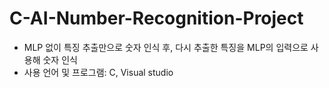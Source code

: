 # C-AI-Number-Recognition-Project

- MLP 없이 특징 추출만으로 숫자 인식 후, 다시 추출한 특징을 MLP의 입력으로 사용해 숫자 인식
- 사용 언어 및 프로그램: C, Visual studio
